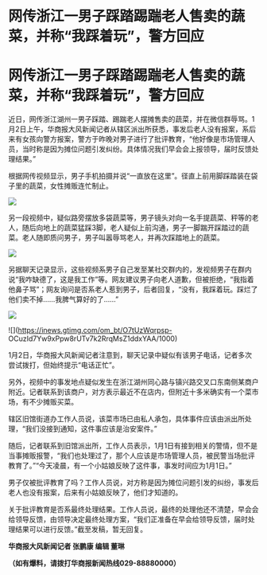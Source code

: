 # 网传浙江一男子踩踏踢踹老人售卖的蔬菜，并称“我踩着玩”，警方回应

# 网传浙江一男子踩踏踢踹老人售卖的蔬菜，并称“我踩着玩”，警方回应

近日，网传浙江湖州一男子踩踏、踢踹老人摆摊售卖的蔬菜，并在微信群辱骂。1月2日上午，华商报大风新闻记者从辖区派出所获悉，事发后老人没有报案，系后来有女孩向警方报案，警方于昨晚对男子进行了批评教育，“他好像是市场管理人员，当时称是因为摊位问题引发纠纷。具体情况我们早会会上报领导，届时反馈处理结果。”

根据网传视频显示，男子手机拍摄并说“一直放在这里”。径直上前用脚踩踏装在袋子里的蔬菜，女性摊贩连忙制止。

![](https://inews.gtimg.com/om_bt/OuKOiPtRGubTau7ynzxedcEpY9yRWd_16pX52xOd_Ejz4AA/1000)

另一段视频中，疑似路旁摆放多袋蔬菜等，男子镜头对向一名手提蔬菜、秤等的老人，随后向地上的蔬菜猛踩3脚，老人疑似上前沟通，男子一脚踹开踩踏过的蔬菜。老人随即质问男子，男子叫嚣辱骂老人，并再次踩踏地上的蔬菜。

![](https://inews.gtimg.com/om_bt/O89zPszgfvSZgYcJN5phW5U3BIZ9W4m-Y_nAOIsrz8kCIAA/1000)

另据聊天记录显示，这些视频系男子自己发至某社交群内的，发视频男子在群内说“我咋缺德了，这是我工作”等。网友建议男子向老人道歉，但被拒绝，“我指着他鼻子骂”；网友询问是否系老人惹到男子，后者回复，“没有，我踩着玩。踩烂了他们卖不掉……我脾气算好的了……”

![](https://inews.gtimg.com/om_bt/O1VoQ7js_nTHPAaYB0pZdmg0zodnWcT69GpWMXnAgQeBcAA/1000)

![](https://inews.gtimg.com/om_bt/O7tUzWqrpsp-
OCuzId7Yw9xPpw8rUTv7k2RrqMsZ1ddxYAA/1000)

1月2日，华商报大风新闻记者注意到，聊天记录中疑似有该男子电话，记者多次尝试拨打，但始终提示“电话正忙”。

另外，视频中的事发地点疑似发生在浙江湖州同心路与镇兴路交叉口东南侧某商户附近。记者联系到该商户，对方表示最近不在店内，但附近十多米确实有一个菜市场，有不少摊贩买菜。

辖区旧馆街道办工作人员说，该菜市场已由私人承包，具体事件应该由派出所处理，“我们没接到通知，这件事应该是治安案件。”

随后，记者联系到旧馆派出所，工作人员表示，1月1日有接到相关的警情，但不是当事摊贩报警，“我们也处理过了，那个人应该是市场管理人员，被民警当场批评教育了。”“今天凌晨，有一个小姑娘反映了这件事，事发时间应为1月1日。”

男子仅被批评教育了吗？工作人员说，对方称是因为摊位问题引发的纠纷，事发后老人也没有报案，后来有小姑娘反映了，他们才知道的。

关于批评教育是否系最终处理结果。工作人员说，最终的处理他还不清楚，早会会给领导反馈，由领导决定最终处理方案，“我们正准备在早会给领导反馈，届时处理结果可以进行反馈。”截至发稿，暂无回复。

**华商报大风新闻记者 张鹏康 编辑 董琳**

**（如有爆料，请拨打华商报新闻热线029-88880000）**


